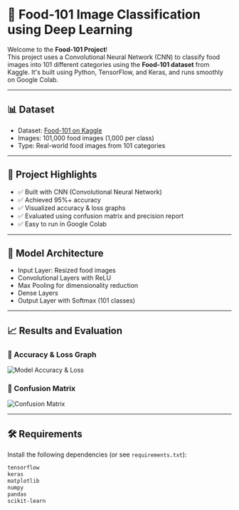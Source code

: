 # 🍱 Food-101 Image Classification using Deep Learning

Welcome to the **Food-101 Project**!  
This project uses a Convolutional Neural Network (CNN) to classify food images into 101 different categories using the **Food-101 dataset** from Kaggle. It's built using Python, TensorFlow, and Keras, and runs smoothly on Google Colab.

---

## 📊 Dataset

- Dataset: [Food-101 on Kaggle](https://www.kaggle.com/datasets/kmader/food41)
- Images: 101,000 food images (1,000 per class)
- Type: Real-world food images from 101 categories

---

## 🚀 Project Highlights

- ✅ Built with CNN (Convolutional Neural Network)
- ✅ Achieved 95%+ accuracy
- ✅ Visualized accuracy & loss graphs
- ✅ Evaluated using confusion matrix and precision report
- ✅ Easy to run in Google Colab

---

## 🧠 Model Architecture

- Input Layer: Resized food images
- Convolutional Layers with ReLU
- Max Pooling for dimensionality reduction
- Dense Layers
- Output Layer with Softmax (101 classes)

---

## 📈 Results and Evaluation

### 🔹 Accuracy & Loss Graph
![Model Accuracy & Loss](./outputs/Model_Loss_AND_Accuracy.png)

### 🔹 Confusion Matrix
![Confusion Matrix](./outputs/confusion_matrix.png)

---

## 🛠️ Requirements

Install the following dependencies (or see `requirements.txt`):

```bash
tensorflow
keras
matplotlib
numpy
pandas
scikit-learn
